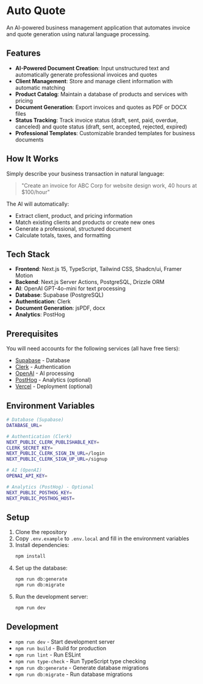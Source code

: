 # Auto Quote

An AI-powered business management application that automates invoice and quote generation using natural language processing.

## Features

- **AI-Powered Document Creation**: Input unstructured text and automatically generate professional invoices and quotes
- **Client Management**: Store and manage client information with automatic matching
- **Product Catalog**: Maintain a database of products and services with pricing
- **Document Generation**: Export invoices and quotes as PDF or DOCX files
- **Status Tracking**: Track invoice status (draft, sent, paid, overdue, canceled) and quote status (draft, sent, accepted, rejected, expired)
- **Professional Templates**: Customizable branded templates for business documents

## How It Works

Simply describe your business transaction in natural language:
> "Create an invoice for ABC Corp for website design work, 40 hours at $100/hour"

The AI will automatically:
- Extract client, product, and pricing information
- Match existing clients and products or create new ones
- Generate a professional, structured document
- Calculate totals, taxes, and formatting

## Tech Stack

- **Frontend**: Next.js 15, TypeScript, Tailwind CSS, Shadcn/ui, Framer Motion
- **Backend**: Next.js Server Actions, PostgreSQL, Drizzle ORM
- **AI**: OpenAI GPT-4o-mini for text processing
- **Database**: Supabase (PostgreSQL)
- **Authentication**: Clerk
- **Document Generation**: jsPDF, docx
- **Analytics**: PostHog

## Prerequisites

You will need accounts for the following services (all have free tiers):

- [Supabase](https://supabase.com/) - Database
- [Clerk](https://clerk.com/) - Authentication
- [OpenAI](https://openai.com/) - AI processing
- [PostHog](https://posthog.com/) - Analytics (optional)
- [Vercel](https://vercel.com/) - Deployment (optional)

## Environment Variables

```bash
# Database (Supabase)
DATABASE_URL=

# Authentication (Clerk)
NEXT_PUBLIC_CLERK_PUBLISHABLE_KEY=
CLERK_SECRET_KEY=
NEXT_PUBLIC_CLERK_SIGN_IN_URL=/login
NEXT_PUBLIC_CLERK_SIGN_UP_URL=/signup

# AI (OpenAI)
OPENAI_API_KEY=

# Analytics (PostHog) - Optional
NEXT_PUBLIC_POSTHOG_KEY=
NEXT_PUBLIC_POSTHOG_HOST=
```

## Setup

1. Clone the repository
2. Copy `.env.example` to `.env.local` and fill in the environment variables
3. Install dependencies:
   ```bash
   npm install
   ```
4. Set up the database:
   ```bash
   npm run db:generate
   npm run db:migrate
   ```
5. Run the development server:
   ```bash
   npm run dev
   ```

## Development

- `npm run dev` - Start development server
- `npm run build` - Build for production
- `npm run lint` - Run ESLint
- `npm run type-check` - Run TypeScript type checking
- `npm run db:generate` - Generate database migrations
- `npm run db:migrate` - Run database migrations
